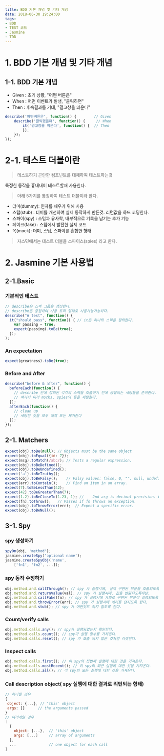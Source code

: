 ```yaml
---
title: BDD 기본 개념 및 기타 개념
date: 2018-06-30 19:24:00
tags: 
- BDD 
- TEST 코드
- Jasmine 
- TDD
---
```


# 1. BDD 기본 개념 및 기타 개념 

## 1-1. BDD 기본 개념
- Given : 초기 상황, "어떤 버튼은"
- When : 어떤 이벤트가 발생, "클릭하면"
- Then : 후속결과를 기대, "결고창을 띄운다"

```js
describe('어떤버튼은', function() {        // Given
    describe('클릭했을떄', function() {     // When
        it('경고창을 띄운다', function() {  // Then
        });
    });
});
```

# 2-1. 테스트 더블이란 

>  테스트하기 곤란한 컴포넌트를 대체하여 테스트하는것 

특정한 동작을 흉내내어 테스트할때 사용한다.

> 아래 5가지를 통칭하여 테스트 더블이라 한다.

- 더미(dummy): 인자를 채우기 위해 사용
- 스텁(stub) : 더미를 개선하여 실제 동작하게 만든것. 리턴값을 하드 코딩한다. 
- 스파이(spy) : 스텁과 유사학, 내부적으로 기록을 남기는 추가 기능
- 페이크(fake) : 스텝에서 발전한 실제 코드
- 목(mock): 더미, 스텁, 스파이를 혼합한 형태

> 자스민에서는 테스트 더블을 스파이스(spies) 라고 한다.

# 2. Jasmine 기본 사용법

## 2-1.Basic

### 기본적인 테스트

```js
// describe은 스펙 그룹을 생성한다. 
// describe은 중첩하여 사용 트리 형태로 사용가능가능하다.
describe("A test", function() { 
  it("should pass", function() { // it은 하나의 스펙을 정의한다.
    var passing = true;
    expect(passing).toBe(true);
  });
);
```

### An expectation
```js
expect(greatness).toBe(true);
```

### Before and After
```js
describe("before & after", function() {
  beforeEach(function() {
    // describe 안에 정의된 각각의 스펙을 호출하기 전에 공유되는 세팅들을 준비한다.
    // 여기서 미리 mocks, spies의 등을 세팅한다.
  });
  afterEach(function() {
    // clean up
    // 세팅한 것을 모두 해체 또는 제거한다
  });
});
```

## 2-1. Matchers

```js
expect(obj).toBe(null);	// Objects must be the same object
expect(obj).toEqual({id: 7});	
expect(msg).toMatch(/abc/);	// Tests a regular expression.
expect(obj).toBeDefined();	
expect(obj).toBeUndefined();	
expect('a').toBeTruthy();	
expect(obj).toBeFalsy();	// Falsy values: false, 0, "", null, undefined, NaN
expect(arr).toContain();	// Find an item in an array.
expect(7).toBeLessThan(42);	
expect(42).toBeGreaterThan(7);	
expect(1.2).toBeCloseTo(1.23, 1); // 	2nd arg is decimal precision. 0 rounds.
expect(fn).toThrow();	// Passes if fn throws an exception.
expect(obj).toThrowError(err);	// Expect a specific error.
expect(obj).toBeNull();
```


## 3-1. Spy

### spy 생성하기
```js
spyOn(obj, 'method');
jasmine.createSpy('optional name');
jasmine.createSpyObj('name',
    ['fn1', 'fn2', ...]);
```

### spy 동작 수정하기
```js
obj.method.and.callThrough(); // spy 가 실행시에, 실제 구현된 부분을 호출되도록 한다.
obj.method.and.returnValue(val); // spy 가 실행시에, 값을 반환되도록하낟.
obj.method.and.callFake(fn); // spy 가 실행시에 가짜로 구현된 부분이 실행되도록한다.
obj.method.and.throwError(err); // spy 가 실행시에 에러를 던지도록 한다. 
obj.method.and.stub(); // spy 가 어떤것도 하지 않도록 한다.
```
### Count/verify calls
```js
obj.method.calls.any(); // spy가 실행되었는지 확인한다.
obj.method.calls.count(); // spy가 실행 횟수를 가져온다.
obj.method.calls.reset(); // spy 가 호출 되지 않은 것처럼 리셋한다.
```
### Inspect calls
```js
obj.method.calls.first(); // 이 spy의 첫번째 실행에 대한 것을 가져온다.
obj.method.calls.mostRecent(); // 이 spy의 최근 실행에 대한 것을 가져온다.
obj.method.calls.all(); // 이 spy의 모든 실행에 대한 것을 가져온다.
```
### Call description object( spy 실행에 대한 결과로 리턴되는 형태)
```js
// 하나일 경우
{
 object: {...}, // 'this' object
 args: []      // the arguments passed
}
// 여러개일 경우
[
  {
    object: {...},  // 'this' object
    args: [...]     // array of arguments
  },  
  ...               // one object for each call
]
```
